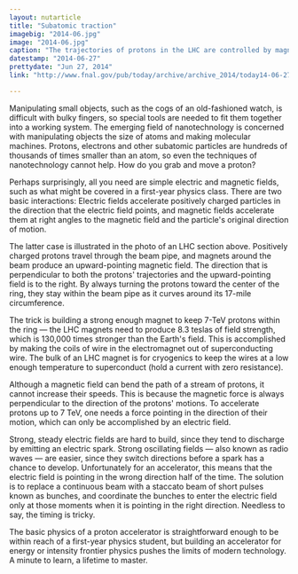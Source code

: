 ```yaml
---
layout: nutarticle
title: "Subatomic traction"
imagebig: "2014-06.jpg"
image: "2014-06.jpg"
caption: "The trajectories of protons in the LHC are controlled by magnetic fields. An upward-pointing magnetic field (B) applies a force (F) to the right on protons flowing through the beam pipe (into the plane of the picture), and this steers them around the (imperceptible) curve of the ring."
datestamp: "2014-06-27"
prettydate: "Jun 27, 2014"
link: "http://www.fnal.gov/pub/today/archive/archive_2014/today14-06-27.html"

---
```


Manipulating small objects, such as the cogs of an old-fashioned watch, is difficult with bulky fingers, so special tools are needed to fit them together into a working system. The emerging field of nanotechnology is concerned with manipulating objects the size of atoms and making molecular machines. Protons, electrons and other subatomic particles are hundreds of thousands of times smaller than an atom, so even the techniques of nanotechnology cannot help. How do you grab and move a proton?

Perhaps surprisingly, all you need are simple electric and magnetic fields, such as what might be covered in a first-year physics class. There are two basic interactions: Electric fields accelerate positively charged particles in the direction that the electric field points, and magnetic fields accelerate them at right angles to the magnetic field and the particle's original direction of motion.

The latter case is illustrated in the photo of an LHC section above. Positively charged protons travel through the beam pipe, and magnets around the beam produce an upward-pointing magnetic field. The direction that is perpendicular to both the protons' trajectories and the upward-pointing field is to the right. By always turning the protons toward the center of the ring, they stay within the beam pipe as it curves around its 17-mile circumference.

The trick is building a strong enough magnet to keep 7-TeV protons within the ring — the LHC magnets need to produce 8.3 teslas of field strength, which is 130,000 times stronger than the Earth's field. This is accomplished by making the coils of wire in the electromagnet out of superconducting wire. The bulk of an LHC magnet is for cryogenics to keep the wires at a low enough temperature to superconduct (hold a current with zero resistance).

Although a magnetic field can bend the path of a stream of protons, it cannot increase their speeds. This is because the magnetic force is always perpendicular to the direction of the protons' motions. To accelerate protons up to 7 TeV, one needs a force pointing in the direction of their motion, which can only be accomplished by an electric field.

Strong, steady electric fields are hard to build, since they tend to discharge by emitting an electric spark. Strong oscillating fields — also known as radio waves — are easier, since they switch directions before a spark has a chance to develop. Unfortunately for an accelerator, this means that the electric field is pointing in the wrong direction half of the time. The solution is to replace a continuous beam with a staccato beam of short pulses known as bunches, and coordinate the bunches to enter the electric field only at those moments when it is pointing in the right direction. Needless to say, the timing is tricky.

The basic physics of a proton accelerator is straightforward enough to be within reach of a first-year physics student, but building an accelerator for energy or intensity frontier physics pushes the limits of modern technology. A minute to learn, a lifetime to master.
